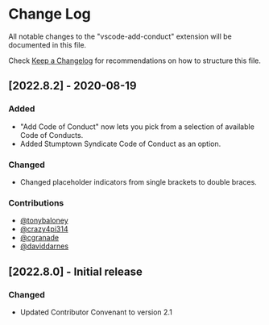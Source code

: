 # Change Log
All notable changes to the "vscode-add-conduct" extension will be documented in this file.

Check [Keep a Changelog](http://keepachangelog.com/) for recommendations on how to structure this file.

## [2022.8.2] - 2020-08-19
### Added
- "Add Code of Conduct" now lets you pick from a selection of available Code of Conducts.
- Added Stumptown Syndicate Code of Conduct as an option.
### Changed
- Changed placeholder indicators from single brackets to double braces.

### Contributions
- [@tonybaloney](https://github.com/tonybaloney)
- [@crazy4pi314](https://github.com/crazy4pi314)
- [@cgranade](https://github.com/cgranade)
- [@daviddarnes](https://github.com/daviddarnes)

## [2022.8.0] - Initial release
### Changed
- Updated Contributor Convenant to version 2.1
